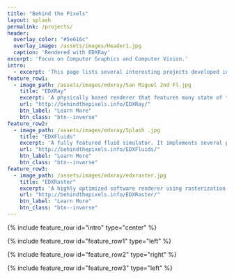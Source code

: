 ```yaml
---
title: "Behind the Pixels"
layout: splash
permalink: /projects/
header:
  overlay_color: "#5e616c"
  overlay_image: /assets/images/Header1.jpg
  caption: 'Rendered with EDXRay'
excerpt: 'Focus on Computer Graphics and Computer Vision.'
intro: 
  - excerpt: 'This page lists several interesting projects developed independently by Edward Liu.'
feature_row1:
  - image_path: /assets/images/edxray/San Miguel 2nd Fl.jpg
    title: "EDXRay"
    excerpt: 'A physically based renderer that features many state of the art algorithms in light transport simulation published in recent years. It's highly optimized with both thread level and instruction level parallelism.'
    url: "http://behindthepixels.info/EDXRay/"
    btn_label: "Learn More"
    btn_class: "btn--inverse"
feature_row2:
  - image_path: /assets/images/edxray/Splash .jpg
    title: "EDXFluids"
    excerpt: 'A fully featured fluid simulator. It implements several popular simulation algorithms like PIC/FLIP. The source is heavily templatized on dimension to increase development efficency. Both liquid and smoke are supported.'
    url: "http://behindthepixels.info/EDXFluids/"
    btn_label: "Learn More"
    btn_class: "btn--inverse"
feature_row3:
  - image_path: /assets/images/edxray/edxraster.jpg
    title: "EDXRaster"
    excerpt: 'A highly optimized software renderer using rasterization. All the common stages in modern graphics pipeline are implemented with C++ and SSE. Triangles are rasterized hierarchically and in parallel to be higly performant.'
    url: "http://behindthepixels.info/EDXRaster/"
    btn_label: "Learn More"
    btn_class: "btn--inverse"
---
```


{% include feature_row id="intro" type="center" %}

{% include feature_row id="feature_row1" type="left" %}

{% include feature_row id="feature_row2" type="right" %}

{% include feature_row id="feature_row3" type="left" %}
